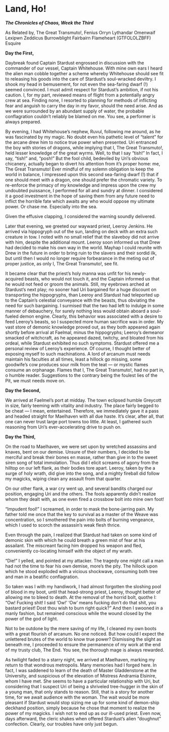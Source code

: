 <!-- TITLE: Land, Ho! -->
<!-- SUBTITLE: Or How to Feed Your Hippogryph -->

# Land, Ho!
***The Chronicles of Chaos, Week the Third***

As Related by,
The Great Transmuto!, Fenius Orryn Lythandar Omenwaif Lexipwn Zeddicus Burrowblight Fairbairn Flameheart (GTFOLOLZBFF) Esquire

**Day the First,**

Daybreak found Captain Stardust engrossed in discussion with the commander of our vessel, Captain Whitehouse. With mine own ears I heard the alien man cobble together a scheme whereby Whitehouse should see fit to releasing his goods into the care of Stardust’s soul-wracked deviltry. I shook my head in bemusement, for not even the sea-faring dwarf (!) seemed convinced. I must admit respect for Stardust’s ambition, if not his caution. I, for my part, reviewed means of flight from a potentially angry crew at sea. Finding none, I resorted to planning for methods of inflicting fear and anguish to carry the day in my favor, should the need arise. And as we were surrounded by an abundant supply of water, the probable conflagration couldn’t reliably be blamed on me. You see, a performer is always prepared.

By evening, I had Whitehouse’s nephew, Ruvul, following me around, as he was fascinated by my magic. No doubt even his pathetic level of “talent” for the arcane drew him to notice true power when presented. Uri entranced the boy with stories of dragons, while implying that I, The Great Transmuto!, held lesser knowledge of the great wyrms. Well, to that I say “tish!” In fact, I say, “tish!” and, “posh!” But the fool child, bedeviled by Uri’s obvious chicanery, actually began to divert his attention from it’s proper home: me, The Great Transmuto! Ever mindful of my solemn obligation to keep the world in balance, I impressed upon this second sea-faring dwarf (!) that if one should meet with a dragon, one should prefer the chromatic variety. To re-enforce the primacy of my knowledge and impress upon the crew my undoubted puissance, I performed for all and sundry at dinner. I considered it a good investment in the hope of saving them from any future need to inflict the horrible fate which awaits any who would oppose my ultimate power. Or chase me. Especially into the sea.

Given the effusive clapping, I considered the warning soundly delivered.

Later that evening, we greeted our wayward priest, Leeroy Jenkins. He arrived via hippogryph out of the sun, landing on deck with an extra such creature in tow. I noted with no small relief that the slaveboy did not arrive with him, despite the additional mount. Leeroy soon informed us that Drew had decided to make his own way in the world. Mayhap I could reunite with Drew in the future in order to bring ruin to the slavers and their sordid ilk, but until then I would no longer require forbearance in the meting out of proper justice, as only I, The Great Transmuto!, see fit.

It became clear that the priest’s holy manna was unfit for his newly-acquired beasts, who would not touch it, and the Captain informed us that he would not feed or groom the animals. Still, my eyebrows arched at Stardust’s next play; no sooner had Uri bargained for a huge discount on transporting the hippogryphs, than Leeroy and Stardust had teleported up to the Captain’s celestial conveyance with the beasts, thus obviating the need for such bargaining. I surmised that the two had left to indulge in some manner of debauchery, for surely nothing less would obtain aboard a soul-fueled demon engine. Clearly, this behavior was associated with a desire to feed Leeroy’s beasts, so I suspected more human sacrifice was in order. My vast store of demonic knowledge proved out, as they both appeared again shortly before arrival at Faelmal, minus the hippogryphs; Leeroy’s demeanor smacked of witchcraft, as he appeared dazed, twitchy, and bloated from his ordeal, while Stardust exhibited no such symptoms. Stardust offered me a personal review of Leeroy’s experience. Of course, I thought better of exposing myself to such machinations. A lord of arcanum must needs maintain his faculties at all times, least a hillock go missing, some goodwife’s cow produces sour milk from the teat — or mystic flames consume an orphanage. Flames that I, The Great Transmuto!, had no part in, o humble reader. Suggestions to the contrary being the foulest lies of the Pit, we must needs move on.

**Day the Second,**

We arrived at Faelmel’s port at midday. The town eclipsed humble Greycott in size, fairly teeming with vitality and industry. The place fairly begged to be cheat — I mean, entertained. Therefore, we immediately gave it a pass and headed straight for Maelhaven with all due haste. It’s clear, after all, that one can never trust large port towns too little. At least, I gathered such reasoning from Uri’s ever-accelerating drive to push on.

**Day the Third,**

On the road to Maelhaven, we were set upon by wretched assassins and knaves, bent on our demise. Unsure of their numbers, I decided to be merciful and break their bones en masse, rather than give in to the sweet siren song of total immolation. Thus did I elicit screams of agony from the hilltop on our left flank, as their bodies tore apart. Leeroy, taken by the a surge of holy wrath, did give into the song, and a mighty fireball did follow my magicks, wiping clean any assault from that quarter.

On our other flank, a war cry went up, and several bandits charged our position, engaging Uri and the others. The fools apparently didn’t realize whom they dealt with, as one even fired a crossbow bolt into mine own foot!

“Impudent fool!” I screamed, in order to mask the bone-jarring pain. My father told me once that the key to survival as a master of the Weave was concentration, so I smothered the pain into bolts of burning vengeance, which I used to scorch the assassin’s weak flesh thrice.

Even through the pain, I realized that Stardust had taken on some kind of demonic skin with which he could breath a green mist of fear at his assailant. The miscreant facing him dropped his weapon and fled, conveniently co-locating himself with the object of my wrath.

“Die!” I yelled, and pointed at my attacker. The tragedy one might call a man had not the time to fear his own demise, more’s the pity. The hillock upon which he stood exploded with a vicious shockwave, consuming both tree and man in a beatific conflagration.

So taken was I with my handiwork, I had almost forgotten the sloshing pool of blood in my boot, until that head-strong priest, Leeroy, thought better of allowing me to bleed to death. At the removal of the horrid bolt, quothe I: “Ow! Fucking shit! I said ‘Ow!’ ‘Ow’ means fucking don’t do that shit, you bastard priest! Dost thou wish to burn right quick?” And then I swooned in a manly fashion, but remained conscious while the wound closed by the power of the god of light.

Not to be outdone by the mere saving of my life, I cleaned my own boots with a great flourish of arcanum. No one noticed. But how could I expect the unlettered brutes of the world to know true power? Dismissing the slight as beneath me, I proceeded to ensure the permanence of my work at the end of my trusty club, The End. You see, the thorough mage is always rewarded.

As twilight faded to a starry night, we arrived at Maelhaven, marking my return to that wondrous metropolis. Many memories had I forged here. In fact, I was saddened to learn of the death of Master Gladdenstone at the University, and suspicious of the elevation of Mistress Andramia Elsinire, whom I have met. She seems to have a particular relationship with Uri, but considering that I suspect Uri of being a shriveled tree-hugger in the skin of a young man, that only stands to reason. Still, that is a story for another time, for we await audience with the woman. The wait would be more pleasant if Stardust would stop sizing me up for some kind of demon-ship deckhand position, simply because he chose that moment to realize the power of my magicks. I wish not to end up as our ill-used priest. Even now, days afterward, the cleric shakes when offered Stardust’s alien “doughnut” confection. Clearly, our troubles have only just begun.

